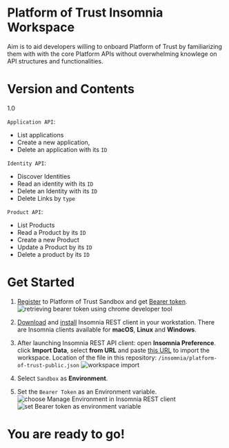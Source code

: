 # Platform of Trust Insomnia Workspace
Aim is to aid developers willing to onboard Platform of Trust by familiarizing them with with the core Platform APIs without overwhelming knowlege on API structures and functionalities.

# Version and Contents
1.0

`Application API`:
- List applications
- Create a new application,
- Delete an application with its `ID`

`Identity API`:
- Discover Identities
- Read an identity with its `ID`
- Delete an Identity with its `ID`
- Delete Links by `type`

`Product API`:
- List Products
- Read a Product by its `ID`
- Create a new Product
- Update a Product by its `ID`
- Delete a product by its `ID`

# Get Started

1. [Register](https://login-sandbox.oftrust.net/) to Platform of Trust Sandbox and get [Bearer token](https://developer.oftrust.net/guides/get-bearer-token/#how-to-get-bearer-token). 
![retrieving bearer token using chrome developer tool](https://developer.oftrust.net/media/images/Screen_Shot_2020-04-15_at_11.48.52.width-800.png)

2. [Download](https://insomnia.rest/download/)  and [install](https://support.insomnia.rest/article/23-installation)  Insomnia REST client in your workstation. There are Insomnia clients available for **macOS**, **Linux** and **Windows**.

3. After launching Insomnia REST API client: open **Insomnia Preference**. click  **Import Data**, select **from URL** and paste [this URL](https://raw.githubusercontent.com/PlatformOfTrust/rest-client-packages/master/insomnia/platform-of-trust-public.json) to import the workspace.
Location of the file in this repository: `/insomnia/platform-of-trust-public.json`
![workspace import](https://developer.oftrust.net/media/images/tools-insomnia-importworkspace.width-800.png)

4. Select `Sandbox` as **Environment**.

5. Set the `Bearer Token` as an Environment variable.
![choose Manage Environment in Insomnia REST client](https://developer.oftrust.net/media/images/tools-insomnia-setenvvar.width-800.png)
![set Bearer token as environment variable](https://developer.oftrust.net/media/images/tools-insomnia-bearertokenenvvar.width-800.png)


# You are ready to go!

